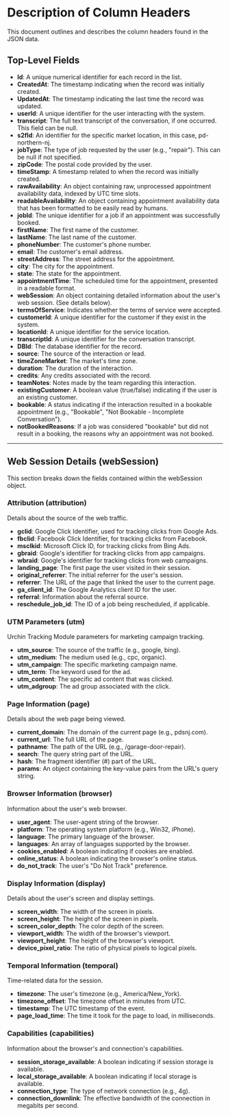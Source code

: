 # Description of Column Headers

This document outlines and describes the column headers found in the JSON data.

## Top-Level Fields

- **Id**: A unique numerical identifier for each record in the list.
- **CreatedAt**: The timestamp indicating when the record was initially created.
- **UpdatedAt**: The timestamp indicating the last time the record was updated.
- **userId**: A unique identifier for the user interacting with the system.
- **transcript**: The full text transcript of the conversation, if one occurred. This field can be null.
- **s2fId**: An identifier for the specific market location, in this case, pd-northern-nj.
- **jobType**: The type of job requested by the user (e.g., "repair"). This can be null if not specified.
- **zipCode**: The postal code provided by the user.
- **timeStamp**: A timestamp related to when the record was initially created.
- **rawAvailability**: An object containing raw, unprocessed appointment availability data, indexed by UTC time slots.
- **readableAvailability**: An object containing appointment availability data that has been formatted to be easily read by humans.
- **jobId**: The unique identifier for a job if an appointment was successfully booked.
- **firstName**: The first name of the customer.
- **lastName**: The last name of the customer.
- **phoneNumber**: The customer's phone number.
- **email**: The customer's email address.
- **streetAddress**: The street address for the appointment.
- **city**: The city for the appointment.
- **state**: The state for the appointment.
- **appointmentTime**: The scheduled time for the appointment, presented in a readable format.
- **webSession**: An object containing detailed information about the user's web session. (See details below).
- **termsOfService**: Indicates whether the terms of service were accepted.
- **customerId**: A unique identifier for the customer if they exist in the system.
- **locationId**: A unique identifier for the service location.
- **transcriptId**: A unique identifier for the conversation transcript.
- **DBId**: The database identifier for the record.
- **source**: The source of the interaction or lead.
- **timeZoneMarket**: The market's time zone.
- **duration**: The duration of the interaction.
- **credits**: Any credits associated with the record.
- **teamNotes**: Notes made by the team regarding this interaction.
- **existingCustomer**: A boolean value (true/false) indicating if the user is an existing customer.
- **bookable**: A status indicating if the interaction resulted in a bookable appointment (e.g., "Bookable", "Not Bookable - Incomplete Conversation").
- **notBookedReasons**: If a job was considered "bookable" but did not result in a booking, the reasons why an appointment was not booked.

---

## Web Session Details (webSession)

This section breaks down the fields contained within the webSession object.

### Attribution (attribution)

Details about the source of the web traffic.

- **gclid**: Google Click Identifier, used for tracking clicks from Google Ads.
- **fbclid**: Facebook Click Identifier, for tracking clicks from Facebook.
- **msclkid**: Microsoft Click ID, for tracking clicks from Bing Ads.
- **gbraid**: Google's identifier for tracking clicks from app campaigns.
- **wbraid**: Google's identifier for tracking clicks from web campaigns.
- **landing_page**: The first page the user visited in their session.
- **original_referrer**: The initial referrer for the user's session.
- **referrer**: The URL of the page that linked the user to the current page.
- **ga_client_id**: The Google Analytics client ID for the user.
- **referral**: Information about the referral source.
- **reschedule_job_id**: The ID of a job being rescheduled, if applicable.

### UTM Parameters (utm)

Urchin Tracking Module parameters for marketing campaign tracking.

- **utm_source**: The source of the traffic (e.g., google, bing).
- **utm_medium**: The medium used (e.g., cpc, organic).
- **utm_campaign**: The specific marketing campaign name.
- **utm_term**: The keyword used for the ad.
- **utm_content**: The specific ad content that was clicked.
- **utm_adgroup**: The ad group associated with the click.

### Page Information (page)

Details about the web page being viewed.

- **current_domain**: The domain of the current page (e.g., pdsnj.com).
- **current_url**: The full URL of the page.
- **pathname**: The path of the URL (e.g., /garage-door-repair).
- **search**: The query string part of the URL.
- **hash**: The fragment identifier (#) part of the URL.
- **params**: An object containing the key-value pairs from the URL's query string.

### Browser Information (browser)

Information about the user's web browser.

- **user_agent**: The user-agent string of the browser.
- **platform**: The operating system platform (e.g., Win32, iPhone).
- **language**: The primary language of the browser.
- **languages**: An array of languages supported by the browser.
- **cookies_enabled**: A boolean indicating if cookies are enabled.
- **online_status**: A boolean indicating the browser's online status.
- **do_not_track**: The user's "Do Not Track" preference.

### Display Information (display)

Details about the user's screen and display settings.

- **screen_width**: The width of the screen in pixels.
- **screen_height**: The height of the screen in pixels.
- **screen_color_depth**: The color depth of the screen.
- **viewport_width**: The width of the browser's viewport.
- **viewport_height**: The height of the browser's viewport.
- **device_pixel_ratio**: The ratio of physical pixels to logical pixels.

### Temporal Information (temporal)

Time-related data for the session.

- **timezone**: The user's timezone (e.g., America/New_York).
- **timezone_offset**: The timezone offset in minutes from UTC.
- **timestamp**: The UTC timestamp of the event.
- **page_load_time**: The time it took for the page to load, in milliseconds.

### Capabilities (capabilities)

Information about the browser's and connection's capabilities.

- **session_storage_available**: A boolean indicating if session storage is available.
- **local_storage_available**: A boolean indicating if local storage is available.
- **connection_type**: The type of network connection (e.g., 4g).
- **connection_downlink**: The effective bandwidth of the connection in megabits per second.
